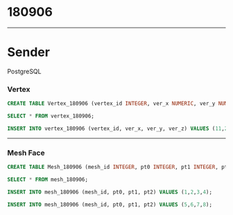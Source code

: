 # 180906  

---


# Sender  

PostgreSQL  

### Vertex  

```SQL
CREATE TABLE Vertex_180906 (vertex_id INTEGER, ver_x NUMERIC, ver_y NUMERIC, ver_z NUMERIC);

```

``` SQL
SELECT * FROM vertex_180906;
```

```SQL
INSERT INTO vertex_180906 (vertex_id, ver_x, ver_y, ver_z) VALUES (11,22,33,44);ta

```




---  

### Mesh Face  

```SQL
CREATE TABLE Mesh_180906 (mesh_id INTEGER, pt0 INTEGER, pt1 INTEGER, pt2 INTEGER);

```


```SQL
SELECT * FROM mesh_180906;

```


```SQL
INSERT INTO mesh_180906 (mesh_id, pt0, pt1, pt2) VALUES (1,2,3,4);

INSERT INTO mesh_180906 (mesh_id, pt0, pt1, pt2) VALUES (5,6,7,8);

```
